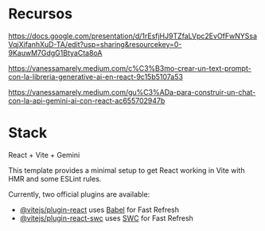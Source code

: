 # Recursos

https://docs.google.com/presentation/d/1rEsfjHJ9TZfaLVpc2EvOfFwNYSsaVqjXifanhXuD-TA/edit?usp=sharing&resourcekey=0-9KauwM7GdgG1BtyaCta8oA


https://vanessamarely.medium.com/c%C3%B3mo-crear-un-text-prompt-con-la-libreria-generative-ai-en-react-9c15b5107a53

https://vanessamarely.medium.com/gu%C3%ADa-para-construir-un-chat-con-la-api-gemini-ai-con-react-ac655702947b


# Stack

React + Vite + Gemini

This template provides a minimal setup to get React working in Vite with HMR and some ESLint rules.

Currently, two official plugins are available:

- [@vitejs/plugin-react](https://github.com/vitejs/vite-plugin-react/blob/main/packages/plugin-react/README.md) uses [Babel](https://babeljs.io/) for Fast Refresh
- [@vitejs/plugin-react-swc](https://github.com/vitejs/vite-plugin-react-swc) uses [SWC](https://swc.rs/) for Fast Refresh
